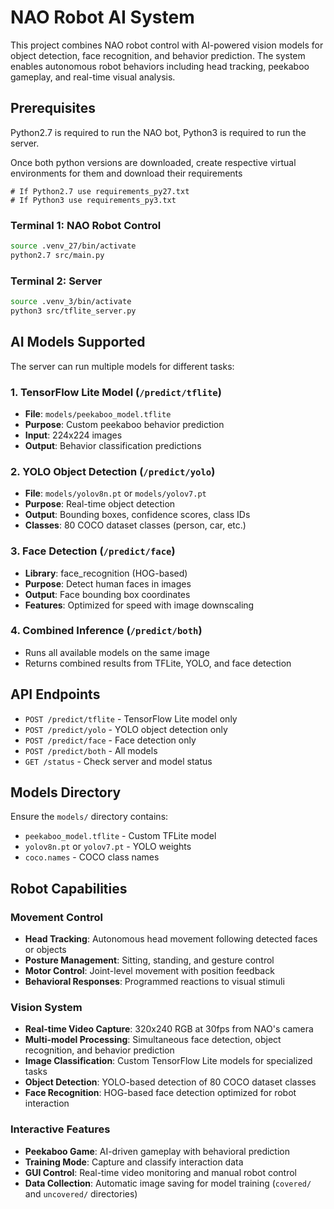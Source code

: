 # NAO Robot AI System

This project combines NAO robot control with AI-powered vision models for object detection, face recognition, and behavior prediction. The system enables autonomous robot behaviors including head tracking, peekaboo gameplay, and real-time visual analysis.

## Prerequisites
Python2.7 is required to run the NAO bot, Python3 is required to run the server.

Once both python versions are downloaded, create respective virtual environments for them and download their requirements

```
# If Python2.7 use requirements_py27.txt
# If Python3 use requirements_py3.txt
```
### Terminal 1: NAO Robot Control
```bash
source .venv_27/bin/activate
python2.7 src/main.py
```

### Terminal 2: Server
```bash
source .venv_3/bin/activate
python3 src/tflite_server.py
```

## AI Models Supported
The server can run multiple models for different tasks:

### 1. **TensorFlow Lite Model** (`/predict/tflite`)
- **File**: `models/peekaboo_model.tflite`
- **Purpose**: Custom peekaboo behavior prediction
- **Input**: 224x224 images
- **Output**: Behavior classification predictions

### 2. **YOLO Object Detection** (`/predict/yolo`)
- **File**: `models/yolov8n.pt` or `models/yolov7.pt`
- **Purpose**: Real-time object detection
- **Output**: Bounding boxes, confidence scores, class IDs
- **Classes**: 80 COCO dataset classes (person, car, etc.)

### 3. **Face Detection** (`/predict/face`)
- **Library**: face_recognition (HOG-based)
- **Purpose**: Detect human faces in images
- **Output**: Face bounding box coordinates
- **Features**: Optimized for speed with image downscaling

### 4. **Combined Inference** (`/predict/both`)
- Runs all available models on the same image
- Returns combined results from TFLite, YOLO, and face detection

## API Endpoints

- `POST /predict/tflite` - TensorFlow Lite model only
- `POST /predict/yolo` - YOLO object detection only  
- `POST /predict/face` - Face detection only
- `POST /predict/both` - All models
- `GET /status` - Check server and model status

## Models Directory

Ensure the `models/` directory contains:
- `peekaboo_model.tflite` - Custom TFLite model
- `yolov8n.pt` or `yolov7.pt` - YOLO weights
- `coco.names` - COCO class names

## Robot Capabilities

### Movement Control
- **Head Tracking**: Autonomous head movement following detected faces or objects
- **Posture Management**: Sitting, standing, and gesture control
- **Motor Control**: Joint-level movement with position feedback
- **Behavioral Responses**: Programmed reactions to visual stimuli

### Vision System
- **Real-time Video Capture**: 320x240 RGB at 30fps from NAO's camera
- **Multi-model Processing**: Simultaneous face detection, object recognition, and behavior prediction
- **Image Classification**: Custom TensorFlow Lite models for specialized tasks
- **Object Detection**: YOLO-based detection of 80 COCO dataset classes
- **Face Recognition**: HOG-based face detection optimized for robot interaction

### Interactive Features
- **Peekaboo Game**: AI-driven gameplay with behavioral prediction
- **Training Mode**: Capture and classify interaction data
- **GUI Control**: Real-time video monitoring and manual robot control
- **Data Collection**: Automatic image saving for model training (`covered/` and `uncovered/` directories)
